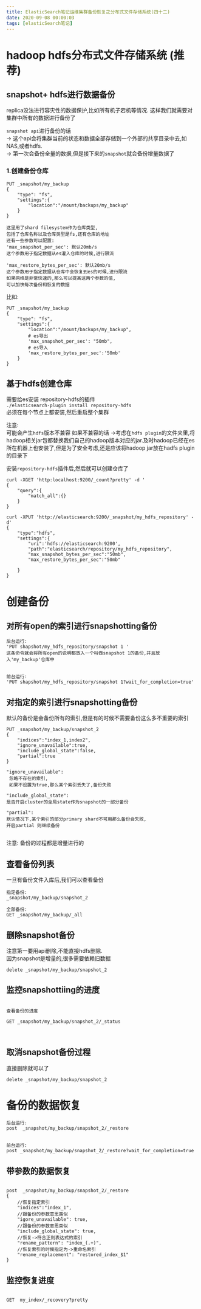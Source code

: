 ```yaml
---
title: ElasticSearch笔记运维集群备份恢复之分布式文件存储系统(四十二)
date: 2020-09-08 00:00:03
tags: [elasticSearch笔记]
---
```


# hadoop hdfs分布式文件存储系统 (推荐)

## snapshot+ hdfs进行数据备份

replica没法进行容灾性的数据保护,比如所有机子宕机等情况.
这样我们就需要对集群中所有的数据进行备份了

<!--more-->

`snapshot api`进行备份的话  
->  这个api会将集群当前的状态和数据全部存储到一个外部的共享目录中去,如NAS,或者hdfs.  
->   第一次会备份全量的数据,但是接下来的`snapshot`就会备份增量数据了

### 1.创建备份仓库
```
PUT _snapshot/my_backup
{
    "type": "fs",
    "settings":{
        "location":"/mount/backups/my_backup"
    }
}

这里用了shard filesystem作为仓库类型,
包括了仓库名称以及仓库类型是fs,还有仓库的地址
还有一些参数可以配置:
'max_snapshot_per_sec': 默认20mb/s
这个参数用于指定数据从es灌入仓库的时候,进行限流

'max_restore_bytes_per_sec': 默认20mb/s
这个参数用于指定数据从仓库中会恢复到es的时候,进行限流
如果网络是非常快速的,那么可以提高这两个参数的值,
可以加快每次备份和恢复的数据

```
比如:
```
PUT _snapshot/my_backup
{
    "type": "fs",
    "settings":{
        "location":"/mount/backups/my_backup",
        # es导出
        'max_snapshot_per_sec': "50mb",
        # es导入
        'max_restore_bytes_per_sec':'50mb'
    }
}

```
## 基于hdfs创建仓库
需要给es安装 repository-hdfs的插件  
`./elasticsearch-plugin install repository-hdfs`  
必须在每个节点上都安装,然后重启整个集群

注意:  
可能会产生`hdfs`版本不兼容 如果不兼容的话
->考虑在`hdfs plugin`的文件夹里,将hadoop相关jar包都替换我们自己的hadoop版本对应的jar.及时hadoop已经在es所在机器上也安装了,但是为了安全考虑,还是应该将hadoop jar放在hadfs plugin的目录下   

安装`repository-hdfs`插件后,然后就可以创建仓库了  
```
curl -XGET 'http:localhost:9200/_count?pretty' -d '
{
    "query":{
        "match_all":{}
    }
}

```
```
curl -XPUT 'http://elasticsearch:9200/_snapshot/my_hdfs_repository' -d'
{
    "type":"hdfs",
    "settings":{
        "uri":'hdfs://elasticsearch:9200',
        "path":"elasticsearch/repository/my_hdfs_repository",
        "max_snapshot_bytes_per_sec":"50mb",
        "max_restore_bytes_per_sec":"50mb"
        
    }
}

```

# 创建备份
## 对所有open的索引进行snapshotting备份
```
后台运行:
'PUT shapshot/my_hdfs_repository/snapshot 1 '
这条命令就会将所有open的说明都放入一个叫做snapshot 1的备份,并且放入'my_backup'仓库中


前台运行:
'PUT shapshot/my_hdfs_repository/snapshot 1?wait_for_completion=true'

```

## 对指定的索引进行snapshotting备份
默认的备份是会备份所有的索引,但是有的时候不需要备份这么多不重要的索引
```
PUT _snapshot/my_backup/snapshot_2
{
    "indices":"index_1,index2",
    "ignore_unavailable":true,
    "include_global_state":false,
    "partial":true
}

"ignore_unavailable":
 忽略不存在的索引,
 如果不设置为true,那么某个索引丢失了,备份失败

"include_global_state":
是否开启cluster的全局state作为snapshot的一部分备份

"partial":
默认情况下,某个索引的部分primary shard不可用那么备份会失败,
开启partial 则继续备份


```
注意: 备份的过程都是增量进行的

## 查看备份列表
一旦有备份文件入库后,我们可以查看备份
```
指定备份:
_snapshot/my_backup/snapshot_2

全部备份:
GET _snapshot/my_backup/_all

```


## 删除snapshot备份

注意第一要用api删除,不能直接hdfs删除.  
因为snapshot是增量的,很多需要依赖旧数据
```
delete _snapshot/my_backup/snapshot_2

```

## 监控snapshottiing的进度
```

查看备份的进度

GET _snapshot/my_backup/snapshot_2/_status



```

## 取消snapshot备份过程
直接删除就可以了
```
delete _snapshot/my_backup/snapshot_2

```


# 备份的数据恢复
```
后台运行:
post  _snapshot/my_backup/snapshot_2/_restore


前台运行:
post _snapshot/my_backup/snapshot_2/_restore?wait_for_completion=true
```

## 带参数的数据恢复
```

post  _snapshot/my_backup/snapshot_2/_restore
{
    //恢复指定索引
    "indices":"index_1",
    //跟备份的参数意思类似 
    "igore_unavailable": true,
    //跟备份的参数意思类似 
    "include_global_state": true,
    //恢复->符合正则表达式的索引
    "rename_pattern": "index_(.+)",
    //恢复索引的时候指定为->重命名索引
    "rename_replacement": "restored_index_$1"
}

```

## 监控恢复进度
```

GET  my_index/_recovery?pretty
```